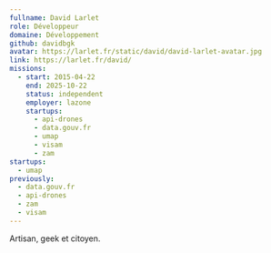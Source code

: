 ```yaml
---
fullname: David Larlet
role: Développeur
domaine: Développement
github: davidbgk
avatar: https://larlet.fr/static/david/david-larlet-avatar.jpg
link: https://larlet.fr/david/
missions:
  - start: 2015-04-22
    end: 2025-10-22
    status: independent
    employer: lazone
    startups:
      - api-drones
      - data.gouv.fr
      - umap
      - visam
      - zam
startups:
  - umap
previously:
  - data.gouv.fr
  - api-drones
  - zam
  - visam
---
```

Artisan, geek et citoyen.